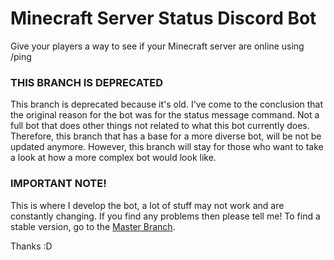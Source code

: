 # Minecraft Server Status Discord Bot
Give your players a way to see if your Minecraft server are online using /ping

### THIS BRANCH IS DEPRECATED 
This branch is deprecated because it's old. I've come to the conclusion that the original reason for the bot was for the status message command. Not a full bot that does other things not related to what this bot currently does. Therefore, this branch that has a base for a more diverse bot, will be not be updated anymore. However, this branch will stay for those who want to take a look at how a more complex bot would look like.

### IMPORTANT NOTE!
This is where I develop the bot, a lot of stuff may not work and are constantly changing. If you find any problems then please tell me!
To find a stable version, go to the [Master Branch](https://github.com/TheCactusMonkey/MinecraftServer-DiscordBot/tree/master).

Thanks :D
